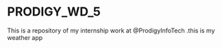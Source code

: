 # PRODIGY_WD_5
This is a repository of my internship work at @ProdigyInfoTech .this is my weather app 
